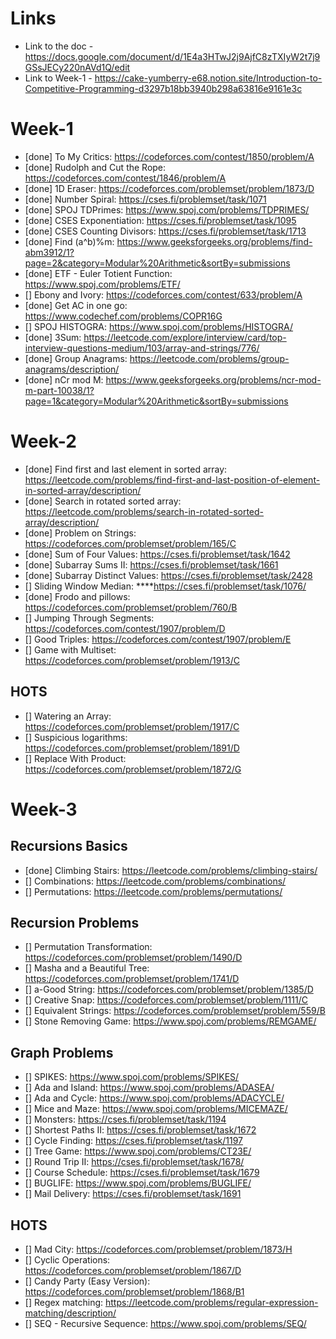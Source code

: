 # Links
- Link to the doc - https://docs.google.com/document/d/1E4a3HTwJ2j9AjfC8zTXIyW2t7j9GSsJECy220nAVd1Q/edit
- Link to Week-1 - https://cake-yumberry-e68.notion.site/Introduction-to-Competitive-Programming-d3297b18bb3940b298a63816e9161e3c
# Week-1
- [done] To My Critics: https://codeforces.com/contest/1850/problem/A  
- [done] Rudolph and Cut the Rope: https://codeforces.com/contest/1846/problem/A  
- [done] 1D Eraser: https://codeforces.com/problemset/problem/1873/D  
- [done] Number Spiral: https://cses.fi/problemset/task/1071  
- [done] SPOJ TDPrimes: https://www.spoj.com/problems/TDPRIMES/ 
- [done] CSES Exponentiation: https://cses.fi/problemset/task/1095 
- [done] CSES Counting Divisors: https://cses.fi/problemset/task/1713
- [done] Find (a^b)%m: https://www.geeksforgeeks.org/problems/find-abm3912/1?page=2&category=Modular%20Arithmetic&sortBy=submissions
- [done] ETF - Euler Totient Function: https://www.spoj.com/problems/ETF/
- [] Ebony and Ivory: https://codeforces.com/contest/633/problem/A
- [done] Get AC in one go: https://www.codechef.com/problems/COPR16G  
- [] SPOJ HISTOGRA: https://www.spoj.com/problems/HISTOGRA/
- [done] 3Sum: https://leetcode.com/explore/interview/card/top-interview-questions-medium/103/array-and-strings/776/  
- [done] Group Anagrams: https://leetcode.com/problems/group-anagrams/description/  
- [done] nCr mod M: https://www.geeksforgeeks.org/problems/ncr-mod-m-part-10038/1?page=1&category=Modular%20Arithmetic&sortBy=submissions 
# Week-2
- [done] Find first and last element in sorted array: https://leetcode.com/problems/find-first-and-last-position-of-element-in-sorted-array/description/
- [done] Search in rotated sorted array: https://leetcode.com/problems/search-in-rotated-sorted-array/description/
- [done] Problem on Strings: https://codeforces.com/problemset/problem/165/C
- [done] Sum of Four Values: https://cses.fi/problemset/task/1642
- [done] Subarray Sums II: https://cses.fi/problemset/task/1661
- [done] Subarray Distinct Values: https://cses.fi/problemset/task/2428
- [] Sliding Window Median: ****https://cses.fi/problemset/task/1076/
- [done] Frodo and pillows: https://codeforces.com/problemset/problem/760/B
- [] Jumping Through Segments: https://codeforces.com/contest/1907/problem/D
- []  Good Triples: https://codeforces.com/contest/1907/problem/E
- []  Game with Multiset: https://codeforces.com/problemset/problem/1913/C
## HOTS
- [] Watering an Array: https://codeforces.com/problemset/problem/1917/C
- [] Suspicious logarithms: https://codeforces.com/problemset/problem/1891/D
- [] Replace With Product: https://codeforces.com/problemset/problem/1872/G

# Week-3
## Recursions Basics
- [done] Climbing Stairs: https://leetcode.com/problems/climbing-stairs/ 
- [] Combinations: https://leetcode.com/problems/combinations/
- [] Permutations: https://leetcode.com/problems/permutations/
## Recursion Problems
- [] Permutation Transformation: https://codeforces.com/problemset/problem/1490/D
- [] Masha and a Beautiful Tree: https://codeforces.com/problemset/problem/1741/D
- [] a-Good String: https://codeforces.com/problemset/problem/1385/D
- [] Creative Snap: https://codeforces.com/problemset/problem/1111/C
- [] Equivalent Strings: https://codeforces.com/problemset/problem/559/B
- [] Stone Removing Game: https://www.spoj.com/problems/REMGAME/
## Graph Problems
- [] SPIKES: https://www.spoj.com/problems/SPIKES/
- [] Ada and Island: https://www.spoj.com/problems/ADASEA/
- [] Ada and Cycle: https://www.spoj.com/problems/ADACYCLE/
- [] Mice and Maze: https://www.spoj.com/problems/MICEMAZE/
- [] Monsters: https://cses.fi/problemset/task/1194
- [] Shortest Paths II: https://cses.fi/problemset/task/1672
- [] Cycle Finding: https://cses.fi/problemset/task/1197
- [] Tree Game: https://www.spoj.com/problems/CT23E/
- [] Round Trip II: https://cses.fi/problemset/task/1678/
- [] Course Schedule: https://cses.fi/problemset/task/1679
- [] BUGLIFE: https://www.spoj.com/problems/BUGLIFE/
- [] Mail Delivery: https://cses.fi/problemset/task/1691
## HOTS
- [] Mad City: https://codeforces.com/problemset/problem/1873/H
- [] Cyclic Operations: https://codeforces.com/problemset/problem/1867/D
- [] Candy Party (Easy Version): https://codeforces.com/problemset/problem/1868/B1
- [] Regex matching: https://leetcode.com/problems/regular-expression-matching/description/
- [] SEQ - Recursive Sequence: https://www.spoj.com/problems/SEQ/